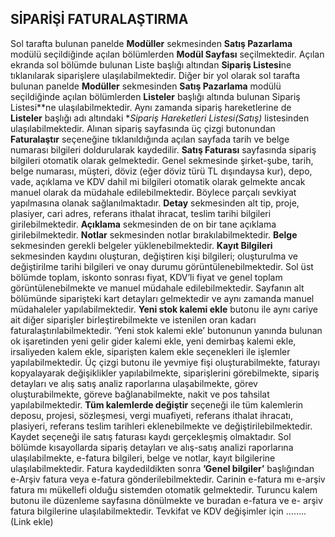 ## SİPARİŞİ FATURALAŞTIRMA
Sol tarafta bulunan panelde **Modüller** sekmesinden **Satış Pazarlama** modülü seçildiğinde açılan bölümlerden **Modül Sayfası** seçilmektedir. Açılan ekranda sol bölümde bulunan Liste başlığı altından **Sipariş Listesi**ne tıklanılarak siparişlere ulaşılabilmektedir. Diğer bir yol olarak sol tarafta bulunan panelde **Modüller** sekmesinden **Satış Pazarlama** modülü seçildiğinde açılan bölümlerden **Listeler** başlığı altında bulunan Sipariş Listesi**ne ulaşılabilmektedir. Aynı zamanda sipariş hareketlerine de **Listeler** başlığı adı altındaki **Sipariş Hareketleri Listesi(Satış)* listesinden ulaşılabilmektedir. Alınan sipariş sayfasında üç çizgi butonundan **Faturalaştır** seçeneğine tıklanıldığında açılan sayfada tarih ve belge numarası bilgileri doldurularak kaydedilir. **Satış Faturası** sayfasında sipariş bilgileri otomatik olarak gelmektedir. Genel sekmesinde şirket-şube, tarih, belge numarası, müşteri, döviz (eğer döviz türü TL dışındaysa kur), depo, vade, açıklama ve KDV dahil mi bilgileri otomatik olarak gelmekte ancak manuel olarak da müdahale edilebilmektedir. Böylece parçalı sevkiyat yapılmasına olanak sağlanılmaktadır. **Detay** sekmesinden alt tip, proje, plasiyer, cari adres, referans ithalat ihracat, teslim tarihi bilgileri girilebilmektedir. **Açıklama** sekmesinden de on bir tane açıklama girilebilmektedir. **Notlar** sekmesinden notlar bırakılabilmektedir. **Belge** sekmesinden gerekli belgeler yüklenebilmektedir. **Kayıt Bilgileri** sekmesinden kaydını oluşturan, değiştiren kişi bilgileri; oluşturulma ve değiştirilme tarihi bilgileri ve onay durumu görüntülenebilmektedir. Sol üst bölümde toplam, iskonto sonrası fiyat, KDV’li fiyat ve genel toplam görüntülenebilmekte ve manuel müdahale edilebilmektedir. Sayfanın alt bölümünde siparişteki kart detayları gelmektedir ve aynı zamanda manuel müdahaleler yapılabilmektedir. **Yeni stok kalemi ekle** butonu ile aynı cariye ait diğer siparişler birleştirebilmekte ve istenilen oran kadarı faturalaştırılabilmektedir. ‘Yeni stok kalemi ekle’ butonunun yanında bulunan ok işaretinden yeni gelir gider kalemi ekle, yeni demirbaş kalemi ekle, irsaliyeden kalem ekle, siparişten kalem ekle seçenekleri ile işlemler yapılabilmektedir. Üç çizgi butonu ile yevmiye fişi oluşturabilmekte, faturayı kopyalayarak değişiklikler yapılabilmekte, siparişlerini görebilmekte, sipariş detayları ve alış satış analiz raporlarına ulaşabilmekte, görev oluşturabilmekte, göreve bağlanabilmekte, nakit ve pos tahsilat yapılabilmektedir. **Tüm kalemlerde değiştir** seçeneği ile tüm kalemlerin deposu, projesi, sözleşmesi, vergi muafiyeti, referans ithalat ihracatı, plasiyeri, referans teslim tarihleri eklenebilmekte ve değiştirilebilmektedir. Kaydet seçeneği ile satış faturası kaydı gerçekleşmiş olmaktadır. Sol bölümde kısayollarda sipariş detayları ve alış-satış analizi raporlarına ulaşılabilmekte, e-fatura bilgileri, belge ve notlar, kayıt bilgilerine ulaşılabilmektedir. Fatura kaydedildikten sonra **’Genel bilgiler’** başlığından e-Arşiv fatura veya e-fatura gönderilebilmektedir. Carinin e-fatura mı e-arşiv fatura mı mükellefi olduğu sistemden otomatik gelmektedir. Turuncu kalem butonu ile düzenleme sayfasına dönülmekte ve buradan e-fatura ve e- arşiv fatura bilgilerine ulaşılabilmektedir. Tevkifat ve KDV değişimler için …….. (Link ekle)
